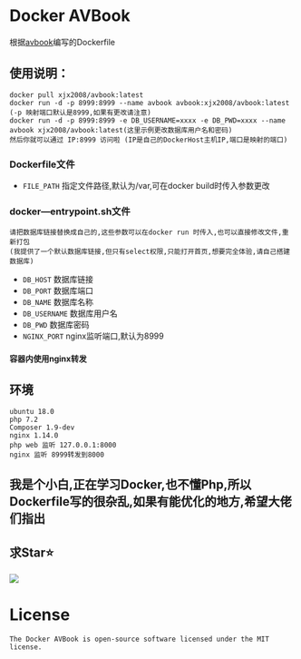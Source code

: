 # Docker AVBook
根据[avbook](https://github.com/guyueyingmu/avbook)编写的Dockerfile

## 使用说明：
    docker pull xjx2008/avbook:latest
    docker run -d -p 8999:8999 --name avbook avbook:xjx2008/avbook:latest (-p 映射端口默认是8999,如果有更改请注意)
    docker run -d -p 8999:8999 -e DB_USERNAME=xxxx -e DB_PWD=xxxx --name avbook xjx2008/avbook:latest(这里示例更改数据库用户名和密码)
    然后你就可以通过 IP:8999 访问啦 (IP是自己的DockerHost主机IP,端口是映射的端口)
### Dockerfile文件
* `FILE_PATH` 指定文件路径,默认为/var,可在docker build时传入参数更改
### docker—entrypoint.sh文件
    请把数据库链接替换成自己的,这些参数可以在docker run 时传入,也可以直接修改文件,重新打包
    (我提供了一个默认数据库链接,但只有select权限,只能打开首页,想要完全体验,请自己搭建数据库)
* `DB_HOST` 数据库链接
* `DB_PORT` 数据库端口
* `DB_NAME` 数据库名称
* `DB_USERNAME` 数据库用户名
* `DB_PWD` 数据库密码
* `NGINX_PORT` nginx监听端口,默认为8999
#### 容器内使用nginx转发
## 环境
    ubuntu 18.0
    php 7.2
    Composer 1.9-dev
    nginx 1.14.0
    php web 监听 127.0.0.1:8000
    nginx 监听 8999转发到8000
## 我是个小白,正在学习Docker,也不懂Php,所以Dockerfile写的很杂乱,如果有能优化的地方,希望大佬们指出
## 求Star⭐
![](http://i1.hoopchina.com.cn/hupuapp/bbs/72953558009175/thread_72953558009175_20190805114814_s_31983_o_w_440_h_440_37592.jpg?x-oss-process=image/resize,w_365/format,jpg)
# License
    The Docker AVBook is open-source software licensed under the MIT license.

